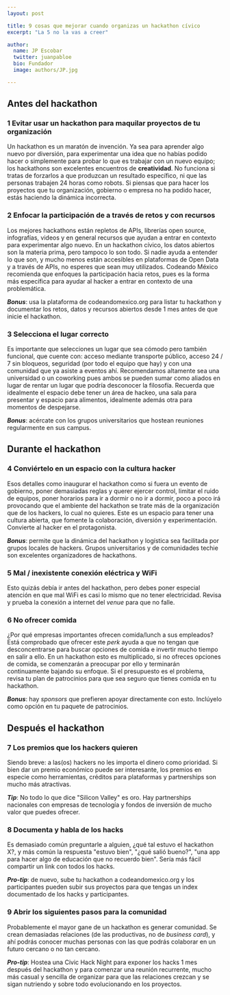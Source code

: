 ```yaml
---
layout: post

title: 9 cosas que mejorar cuando organizas un hackathon cívico
excerpt: "La 5 no la vas a creer"

author:
  name: JP Escobar
  twitter: juanpabloe
  bio: Fundador
  image: authors/JP.jpg

---
```


## Antes del hackathon

### 1 Evitar usar un hackathon para maquilar proyectos de tu organización
Un hackathon es un maratón de invención. Ya sea para aprender algo nuevo
por diversión, para experimentar una idea que no habías podido hacer o
simplemente para probar lo que es trabajar con un nuevo equipo; los
hackathons son excelentes encuentros de **creatividad**.
No funciona si tratas de forzarlos a que produzcan un resultado
específico, ni que las personas trabajen 24 horas como robots. Si
piensas que para hacer los proyectos que tu organización, gobierno o
empresa no ha podido hacer, estás haciendo la dinámica incorrecta.

### 2 Enfocar la participación de a través de retos y con recursos
Los mejores hackathons están repletos de APIs, librerías open source,
infografías, videos y en general recursos que ayudan a entrar en
contexto para experimentar algo nuevo.
En un hackathon cívico, los datos abiertos son la materia prima, pero
tampoco lo son todo. Si nadie ayuda a entender lo que son, y mucho menos
están accesibles en plataformas de Open Data y a través de APIs, no
esperes que sean muy utilizados. 
Codeando México recomienda que enfoques la participación hacia retos,
pues es la forma más específica para ayudar al hacker a entrar en
contexto de una problemática. 

***Bonus***: usa la plataforma de codeandomexico.org para listar tu
hackathon y documentar los retos, datos y recursos abiertos desde 1 mes
antes de que inicie el hackathon.

### 3 Selecciona el lugar correcto 
Es importante que selecciones un lugar que sea cómodo pero también
funcional, que cuente con: acceso mediante transporte público, acceso 24
/ 7 sin bloqueos, seguridad (por todo el equipo que hay) y con una comunidad
que ya asiste a eventos ahí.
Recomendamos altamente sea una universidad o un coworking pues ambos se
pueden sumar como aliados en lugar de rentar un lugar que podría
desconocer la filosofía. Recuerda que idealmente el espacio debe tener
un área de hackeo, una sala para presentar y espacio para alimentos,
idealmente además otra para momentos de despejarse. 

***Bonus***: acércate con los grupos universitarios que hostean
reuniones regularmente en sus campus.

## Durante el hackathon

### 4 Conviértelo en un espacio con la cultura hacker
Esos detalles como inaugurar el hackathon como si fuera un evento de gobierno, poner
demasiadas reglas y querer ejercer control, limitar el ruido de equipos,
poner horarios para ir a dormir o no ir a dormir, poco a poco irá
provocando que el ambiente del hackathon se trate más de la organización
que de los hackers, lo cual no quieres. Este es un espacio para tener
una cultura abierta, que fomente la colaboración, diversión y
experimentación. Convierte al hacker en el protagonista.

***Bonus***: permite que la dinámica del hackathon y logística sea
facilitada por grupos locales de hackers. Grupos universitarios y de
comunidades techie son excelentes organizadores de hackathons.

### 5 Mal / inexistente conexión eléctrica y WiFi
Esto quizás debía ir antes del hackathon, pero debes poner especial
atención en que mal WiFi es casi lo mismo que no tener electricidad.
Revisa y prueba la conexión a internet del _venue_ para que no falle.


### 6 No ofrecer comida
¿Por qué empresas importantes ofrecen comida/lunch a sus empleados? Está
comprobado que ofrecer este _perk_ ayuda a que no tengan que
desconcentrarse para buscar opciones de comida e invertir mucho tiempo
en salir a ello. En un hackathon esto es multiplicado, si no ofreces
opciones de comida, se comenzarán a preocupar por ello y terminarán
continuamente bajando su enfoque. Si el presupuesto es el problema,
revisa tu plan de patrocinios para que sea seguro que tienes comida en
tu hackathon. 

***Bonus***: hay _sponsors_ que prefieren apoyar directamente con esto.
Inclúyelo como opción en tu paquete de patrocinios.

## Después el hackathon

### 7 Los premios que los hackers quieren
Siendo breve: a las(os) hackers no les importa el dinero como prioridad.
Si bien dar un premio económico puede ser interesante, los premios en
especie como herramientas, créditos para plataformas y partnerships son
mucho más atractivas. 

***Tip***: No todo lo que dice "Silicon Valley" es oro. Hay partnerships
nacionales con empresas de tecnología y fondos de inversión de mucho valor que puedes ofrecer.

### 8 Documenta y habla de los hacks
Es demasiado común preguntarle a alguien, ¿qué tal estuvo el hackathon X?,
y más común la respuesta "estuvo bien", "¿qué salió bueno?", "una app
para hacer algo de educación que no recuerdo bien". Sería más fácil
compartir un link con todos los hacks.

***Pro-tip***: de nuevo, sube tu hackathon a codeandomexico.org y los
participantes pueden subir sus proyectos para que tengas un index
documentado de los hacks y participantes.

### 9 Abrir los siguientes pasos para la comunidad
Probablemente el mayor gane de un hackathon es generar comunidad. Se
crean demasiadas relaciones (de las productivas, no de _business card_),
y ahí podrás conocer muchas personas con las que podrás colaborar en un
futuro cercano o no tan cercano. 

***Pro-tip***: Hostea una Civic Hack Night para exponer los hacks 1 mes
después del hackathon y para comenzar una reunión recurrente, mucho más
casual y sencilla de organizar para que las relaciones crezcan y se
sigan nutriendo y sobre todo evolucionando en los proyectos.


